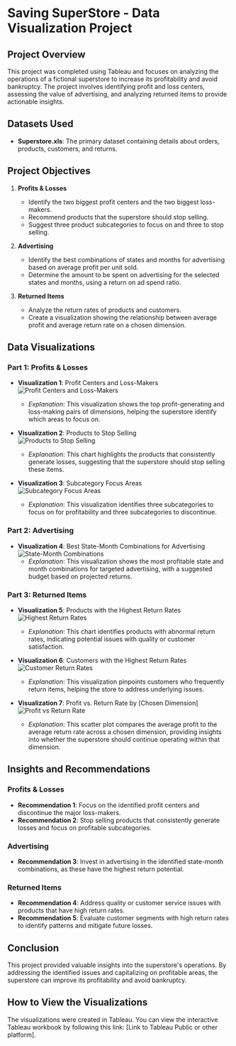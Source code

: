 # Saving SuperStore - Data Visualization Project

## Project Overview

This project was completed using Tableau and focuses on analyzing the operations of a fictional superstore to increase its profitability and avoid bankruptcy. The project involves identifying profit and loss centers, assessing the value of advertising, and analyzing returned items to provide actionable insights.

## Datasets Used

- **Superstore.xls**: The primary dataset containing details about orders, products, customers, and returns.

## Project Objectives

1. **Profits & Losses**
   - Identify the two biggest profit centers and the two biggest loss-makers.
   - Recommend products that the superstore should stop selling.
   - Suggest three product subcategories to focus on and three to stop selling.

2. **Advertising**
   - Identify the best combinations of states and months for advertising based on average profit per unit sold.
   - Determine the amount to be spent on advertising for the selected states and months, using a return on ad spend ratio.

3. **Returned Items**
   - Analyze the return rates of products and customers.
   - Create a visualization showing the relationship between average profit and average return rate on a chosen dimension.

## Data Visualizations

### Part 1: Profits & Losses

- **Visualization 1**: Profit Centers and Loss-Makers  
  ![Profit Centers and Loss-Makers](link_to_image)
  - *Explanation*: This visualization shows the top profit-generating and loss-making pairs of dimensions, helping the superstore identify which areas to focus on.

- **Visualization 2**: Products to Stop Selling  
  ![Products to Stop Selling](link_to_image)
  - *Explanation*: This chart highlights the products that consistently generate losses, suggesting that the superstore should stop selling these items.

- **Visualization 3**: Subcategory Focus Areas  
  ![Subcategory Focus Areas](link_to_image)
  - *Explanation*: This visualization identifies three subcategories to focus on for profitability and three subcategories to discontinue.

### Part 2: Advertising

- **Visualization 4**: Best State-Month Combinations for Advertising  
  ![State-Month Combinations](link_to_image)
  - *Explanation*: This visualization shows the most profitable state and month combinations for targeted advertising, with a suggested budget based on projected returns.

### Part 3: Returned Items

- **Visualization 5**: Products with the Highest Return Rates  
  ![Highest Return Rates](link_to_image)
  - *Explanation*: This chart identifies products with abnormal return rates, indicating potential issues with quality or customer satisfaction.

- **Visualization 6**: Customers with the Highest Return Rates  
  ![Customer Return Rates](link_to_image)
  - *Explanation*: This visualization pinpoints customers who frequently return items, helping the store to address underlying issues.

- **Visualization 7**: Profit vs. Return Rate by [Chosen Dimension]  
  ![Profit vs Return Rate](link_to_image)
  - *Explanation*: This scatter plot compares the average profit to the average return rate across a chosen dimension, providing insights into whether the superstore should continue operating within that dimension.

## Insights and Recommendations

### Profits & Losses
- **Recommendation 1**: Focus on the identified profit centers and discontinue the major loss-makers.
- **Recommendation 2**: Stop selling products that consistently generate losses and focus on profitable subcategories.

### Advertising
- **Recommendation 3**: Invest in advertising in the identified state-month combinations, as these have the highest return potential.

### Returned Items
- **Recommendation 4**: Address quality or customer service issues with products that have high return rates.
- **Recommendation 5**: Evaluate customer segments with high return rates to identify patterns and mitigate future losses.

## Conclusion

This project provided valuable insights into the superstore's operations. By addressing the identified issues and capitalizing on profitable areas, the superstore can improve its profitability and avoid bankruptcy.

## How to View the Visualizations

The visualizations were created in Tableau. You can view the interactive Tableau workbook by following this link: [Link to Tableau Public or other platform].
